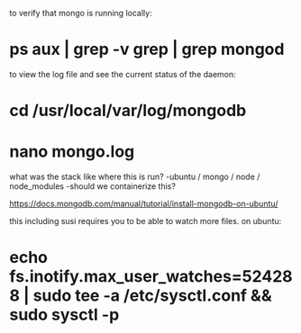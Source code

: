to verify that mongo is running locally: 
# ps aux | grep -v grep | grep mongod

to view the log file and see the current status of the daemon:
# cd /usr/local/var/log/mongodb
# nano mongo.log

what was the stack like where this is run?
-ubuntu / mongo / node / node_modules
-should we containerize this?

https://docs.mongodb.com/manual/tutorial/install-mongodb-on-ubuntu/

this including susi requires you to be able to watch more files. on ubuntu: 

# echo fs.inotify.max_user_watches=524288 | sudo tee -a /etc/sysctl.conf && sudo sysctl -p